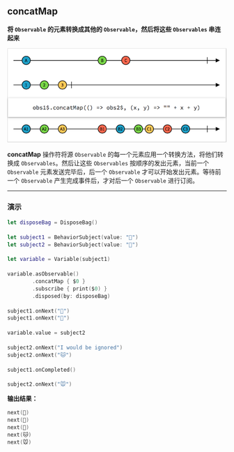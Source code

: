 ## concatMap

**将 `Observable` 的元素转换成其他的 `Observable`，然后将这些 `Observables` 串连起来**

![](/assets/WhichOperator/Operators/concatMap.png)

**concatMap** 操作符将源 `Observable` 的每一个元素应用一个转换方法，将他们转换成 `Observables`。然后让这些 `Observables` 按顺序的发出元素，当前一个 `Observable` 元素发送完毕后，后一个  `Observable` 才可以开始发出元素。等待前一个 `Observable` 产生完成事件后，才对后一个 `Observable` 进行订阅。

---

### 演示

```swift
let disposeBag = DisposeBag()

let subject1 = BehaviorSubject(value: "🍎")
let subject2 = BehaviorSubject(value: "🐶")

let variable = Variable(subject1)

variable.asObservable()
        .concatMap { $0 }
        .subscribe { print($0) }
        .disposed(by: disposeBag)

subject1.onNext("🍐")
subject1.onNext("🍊")

variable.value = subject2

subject2.onNext("I would be ignored")
subject2.onNext("🐱")

subject1.onCompleted()

subject2.onNext("🐭")
```

**输出结果：**

```swift
next(🍎)
next(🍐)
next(🍊)
next(🐱)
next(🐭)
```
